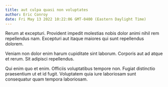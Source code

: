 ```yaml
---
title: aut culpa quasi non voluptates
author: Eric Conroy
date: Fri May 13 2022 10:22:06 GMT-0400 (Eastern Daylight Time)
---
```

Rerum at excepturi. Provident impedit molestias nobis dolor animi nihil rem repellendus nam. Excepturi aut itaque maiores qui sunt repellendus dolorem.

 Veniam non dolor enim harum cupiditate sint laborum. Corporis aut ad atque et rerum. Sit adipisci repellendus.

 Qui enim quo et enim. Officiis voluptatibus tempore non. Fugiat distinctio praesentium ut et id fugit. Voluptatem quia iure laboriosam sunt consequatur quam tempora laboriosam.